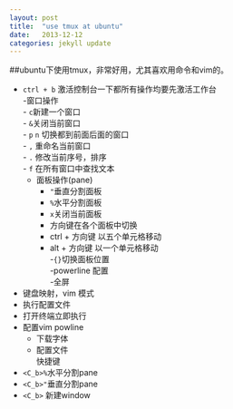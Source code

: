 ```yaml
---
layout: post
title:  "use tmux at ubuntu"
date:   2013-12-12 
categories: jekyll update
---
```

##ubuntu下使用tmux，非常好用，尤其喜欢用命令和vim的。
- `ctrl + b` 激活控制台一下都所有操作均要先激活工作台  
    -窗口操作  
        - `c`新建一个窗口  
        - `&`关闭当前窗口  
        - `p` `n` 切换都到前面后面的窗口  
        - `,` 重命名当前窗口  
        - `.` 修改当前序号，排序  
        - `f` 在所有窗口中查找文本  
    - 面板操作(pane)  
        - `"`垂直分割面板  
        - `%`水平分割面板
        - `x`关闭当前面板  
        - 方向键在各个面板中切换  
        - ctrl + 方向键 以五个单元格移动  
        - alt + 方向键 以一个单元格移动  
        -`{}`切换面板位置  
-powerline 配置  
-全屏  
- 键盘映射，vim 模式  
- 执行配置文件  
- 打开终端立即执行  
- 配置vim powline 
    - 下载字体  
    - 配置文件  
快捷键  
- `<C_b>%`水平分割pane  
- `<C_b>"`垂直分割pane  
- `<C_b>` 新建window
